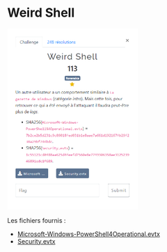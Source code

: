 # Weird Shell

<img alt="énoncé du challenge" src="énoncé.png" width=300>

Les fichiers fournis :
- [Microsoft-Windows-PowerShell4Operational.evtx](Microsoft-Windows-PowerShell4Operational.evtx)
- [Security.evtx](Security.evtx)
